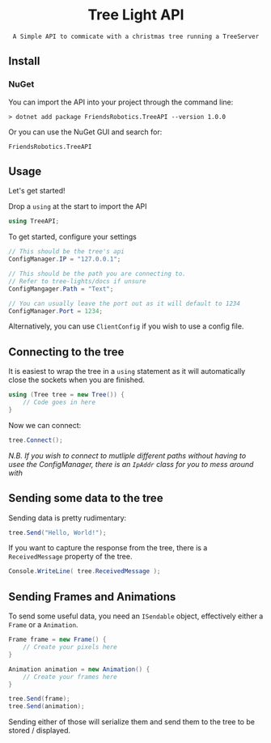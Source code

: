 
<div align="center"> 
    <h1>Tree Light API </h1>
    
    A Simple API to commicate with a christmas tree running a TreeServer
</div>

## Install

### NuGet ###

You can import the API into your project through the command line:

```
> dotnet add package FriendsRobotics.TreeAPI --version 1.0.0
```

Or you can use the NuGet GUI and search for: 

```
FriendsRobotics.TreeAPI
```


## Usage

Let's get started!

Drop a `using` at the start to import the API

```cs
using TreeAPI;
```

To get started, configure your settings 

```cs
// This should be the tree's api
ConfigManager.IP = "127.0.0.1"; 

// This should be the path you are connecting to.
// Refer to tree-lights/docs if unsure
ConfigMangager.Path = "Text";

// You can usually leave the port out as it will default to 1234
ConfigManager.Port = 1234;
```

Alternatively, you can use `ClientConfig` if you wish to use a config file.

## Connecting to the tree

It is easiest to wrap the tree in a `using` statement as it will automatically close the sockets when you are finished.

```cs
using (Tree tree = new Tree()) {
    // Code goes in here
}
```

Now we can connect:

```cs
tree.Connect();
```

_N.B. If you wish to connect to mutliple different paths without having to usee the ConfigManager, there is an `IpAddr` class for you to mess around with_

## Sending some data to the tree

Sending data is pretty rudimentary:

```cs
tree.Send("Hello, World!");
```

If you want to capture the response from the tree, there is a `ReceivedMessage` property of the tree.

```cs
Console.WriteLine( tree.ReceivedMessage );
```

## Sending Frames and Animations

To send some useful data, you need an `ISendable` object, effectively either a `Frame` or a `Animation`.

```cs
Frame frame = new Frame() {
    // Create your pixels here
}

Animation animation = new Animation() {
    // Create your frames here
}

tree.Send(frame);
tree.Send(animation);
```

Sending either of those will serialize them and send them to the tree to be stored / displayed.







